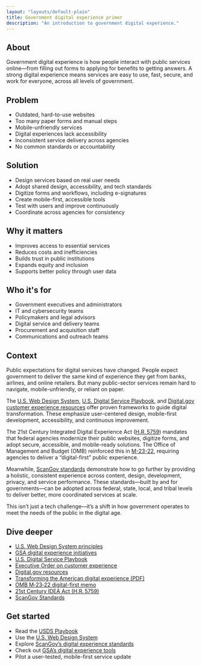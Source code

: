 ```yaml
---
layout: "layouts/default-plain"
title: Government digital experience primer
description: "An introduction to government digital experience."
---
```


## About

Government digital experience is how people interact with public services online—from filling out forms to applying for benefits to getting answers. A strong digital experience means services are easy to use, fast, secure, and work for everyone, across all levels of government.

## Problem

- Outdated, hard-to-use websites  
- Too many paper forms and manual steps  
- Mobile-unfriendly services  
- Digital experiences lack accessibility  
- Inconsistent service delivery across agencies  
- No common standards or accountability  

## Solution

- Design services based on real user needs  
- Adopt shared design, accessibility, and tech standards  
- Digitize forms and workflows, including e-signatures  
- Create mobile-first, accessible tools  
- Test with users and improve continuously  
- Coordinate across agencies for consistency  

## Why it matters

- Improves access to essential services  
- Reduces costs and inefficiencies  
- Builds trust in public institutions  
- Expands equity and inclusion  
- Supports better policy through user data  

## Who it's for

- Government executives and administrators  
- IT and cybersecurity teams  
- Policymakers and legal advisors  
- Digital service and delivery teams  
- Procurement and acquisition staff  
- Communications and outreach teams  

## Context

Public expectations for digital services have changed. People expect government to deliver the same kind of experience they get from banks, airlines, and online retailers. But many public-sector services remain hard to navigate, mobile-unfriendly, or reliant on paper.

The [U.S. Web Design System](https://designsystem.digital.gov/design-principles/), [U.S. Digital Service Playbook](https://playbook.usds.gov/), and [Digital.gov customer experience resources](https://digital.gov/resources/delivering-digital-first-public-experience) offer proven frameworks to guide digital transformation. These emphasize user-centered design, mobile-first development, accessibility, and continuous improvement.

The 21st Century Integrated Digital Experience Act ([H.R. 5759](https://www.congress.gov/bill/115th-congress/house-bill/5759/text)) mandates that federal agencies modernize their public websites, digitize forms, and adopt secure, accessible, and mobile-ready solutions. The Office of Management and Budget (OMB) reinforced this in [M-23-22](https://bidenwhitehouse.archives.gov/wp-content/uploads/2023/09/M-23-22-Delivering-a-Digital-First-Public-Experience.pdf), requiring agencies to deliver a “digital-first” public experience.

Meanwhile, [ScanGov standards](https://standards.scangov.org/) demonstrate how to go further by providing a holistic, consistent experience across content, design, development, privacy, and service performance. These standards—built by and for governments—can be adopted across federal, state, local, and tribal levels to deliver better, more coordinated services at scale.

This isn’t just a tech challenge—it’s a shift in how government operates to meet the needs of the public in the digital age.

## Dive deeper

- [U.S. Web Design System principles](https://designsystem.digital.gov/design-principles/)  
- [GSA digital experience initiatives](https://www.gsa.gov/technology/government-it-initiatives/digital-experience)  
- [U.S. Digital Service Playbook](https://playbook.usds.gov/)  
- [Executive Order on customer experience](https://www.federalregister.gov/documents/2021/12/16/2021-27380/transforming-federal-customer-experience-and-service-delivery-to-rebuild-trust-in-government)  
- [Digital.gov resources](https://digital.gov/resources/delivering-digital-first-public-experience)  
- [Transforming the American digital experience (PDF)](https://designsystem.digital.gov/files/next/Transforming-the-American-digital-experience.pdf)  
- [OMB M‑23‑22 digital-first memo](https://bidenwhitehouse.archives.gov/wp-content/uploads/2023/09/M-23-22-Delivering-a-Digital-First-Public-Experience.pdf)  
- [21st Century IDEA Act (H.R. 5759)](https://www.congress.gov/bill/115th-congress/house-bill/5759/text)  
- [ScanGov Standards](https://standards.scangov.org/)  

## Get started

- Read the [USDS Playbook](https://playbook.usds.gov/)  
- Use the [U.S. Web Design System](https://designsystem.digital.gov/)  
- Explore [ScanGov’s digital experience standards](https://standards.scangov.org/)  
- Check out [GSA’s digital experience tools](https://www.gsa.gov/technology/government-it-initiatives/digital-experience)  
- Pilot a user-tested, mobile-first service update  

